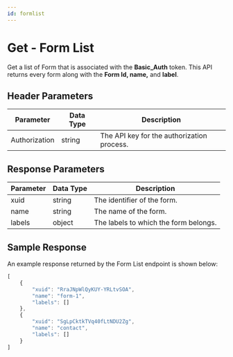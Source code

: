```yaml
---
id: formlist
---
```


# Get - Form List
Get a list of Form that is associated with the **Basic_Auth** token. This API returns every form along with the **Form Id, name,** and **label**.

## Header Parameters

| Parameter     | Data Type | Description                                 |
|---------------|-----------|---------------------------------------------|
| Authorization | string    | The API key for the authorization process. |
## Response Parameters

| Parameter | Data Type | Description                           |
|-----------|-----------|---------------------------------------|
| xuid      | string    | The identifier of the form.           |
| name      | string    | The name of the form.                 |
| labels    | object    | The labels to which the form belongs. |
## Sample Response
An example response returned by the Form List endpoint is shown below:
```jsx title="200 Ok"
[
    {
        "xuid": "RraJNpWlQyKUY-YRLtvSOA",
        "name": "form-1",
        "labels": []
    },
    {
        "xuid": "SgLpCktkTVq40fLtNDU2Zg",
        "name": "contact",
        "labels": []
    }
]
```